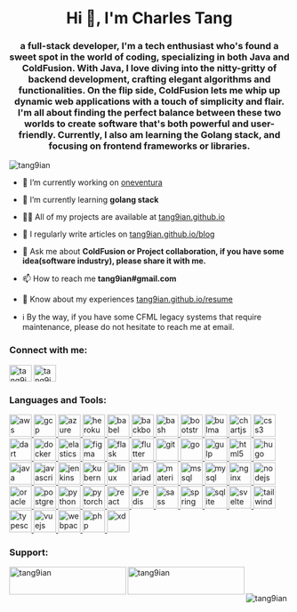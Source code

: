 <h1 align="center">Hi 👋, I'm Charles Tang</h1>
<h3 align="center">a full-stack developer, I'm a tech enthusiast who's found a sweet spot in the world of coding, specializing in both Java and ColdFusion. With Java, I love diving into the nitty-gritty of backend development, crafting elegant algorithms and functionalities. On the flip side, ColdFusion lets me whip up dynamic web applications with a touch of simplicity and flair. I'm all about finding the perfect balance between these two worlds to create software that's both powerful and user-friendly. Currently, I also am learning the Golang stack, and focusing on frontend frameworks or libraries.</h3>

<p align="left"> <img src="https://komarev.com/ghpvc/?username=tang9ian&label=Profile%20views&color=0e75b6&style=flat" alt="tang9ian" /> </p>

- 🔭 I’m currently working on [oneventura](https://github.com/tang9ian/oneventura)

- 🌱 I’m currently learning **golang stack**

- 👨‍💻 All of my projects are available at [tang9ian.github.io](tang9ian.github.io)

- 📝 I regularly write articles on [tang9ian.github.io/blog](tang9ian.github.io/blog)

- 💬 Ask me about **ColdFusion or Project collaboration, if you have some idea(software industry), please share it with me.**

- 📫 How to reach me **tang9ian#gmail.com**

- 📄 Know about my experiences [tang9ian.github.io/resume](tang9ian.github.io/resume)

- ℹ️ By the way, if you have some CFML legacy systems that require maintenance, please do not hesitate to reach me at email.

<h3 align="left">Connect with me:</h3>
<p align="left">
<a href="https://x.com/tang9ian" target="blank"><img align="center" src="https://tang9ian.github.io/images/x.svg" alt="tang9ian" height="30" width="40" /></a>
<a href="https://www.leetcode.com/tang9ian" target="blank"><img align="center" src="https://tang9ian.github.io/images/leet-code.svg" alt="tang9ian" height="30" width="40" /></a>
</p>

<h3 align="left">Languages and Tools:</h3>
<p align="left"> <a href="https://github.com/tang9ian" target="_blank" rel="noreferrer"> <img src="https://tang9ian.github.io/images/amazonwebservices-original-wordmark.svg" alt="aws" title="aws" width="40" height="40"/> </a> <a href="https://cloud.google.com" target="_blank" rel="noreferrer"> <img src="https://tang9ian.github.io/images/google_cloud-icon.svg" alt="gcp" width="40" height="40"/> </a> <a href="https://github.com/tang9ian" target="_blank" rel="noreferrer"> <img src="https://tang9ian.github.io/images/microsoft_azure-icon.svg" alt="azure" width="40" height="40"/> </a> <a href="https://github.com/tang9ian" target="_blank" rel="noreferrer"> <img src="https://tang9ian.github.io/images/heroku-icon.svg" alt="heroku" width="40" height="40"/> </a> <a href="https://github.com/tang9ian" target="_blank" rel="noreferrer"> <img src="https://tang9ian.github.io/images/babeljs-icon.svg" alt="babel" width="40" height="40"/> </a> <a href="https://github.com/tang9ian" target="_blank" rel="noreferrer"> <img src="https://tang9ian.github.io/images/backbonejs-original-wordmark.svg" alt="backbonejs" width="40" height="40"/> </a> <a href="https://github.com/tang9ian" target="_blank" rel="noreferrer"> <img src="https://tang9ian.github.io/images/gnu_bash-icon.svg" alt="bash" width="40" height="40"/> </a> <a href="https://github.com/tang9ian" target="_blank" rel="noreferrer"> <img src="https://tang9ian.github.io/images/bootstrap-plain-wordmark.svg" alt="bootstrap" width="40" height="40"/> </a> <a href="https://github.com/tang9ian" target="_blank" rel="noreferrer"> <img src="https://tang9ian.github.io/images/bulma.svg" alt="bulma" width="40" height="40"/> </a> <a href="https://github.com/tang9ian" target="_blank" rel="noreferrer"> <img src="https://tang9ian.github.io/images/chartjs.svg" alt="chartjs" width="40" height="40"/> </a> <a href="https://github.com/tang9ian" target="_blank" rel="noreferrer"> <img src="https://tang9ian.github.io/images/css3-original-wordmark.svg" alt="css3" width="40" height="40"/> </a> <a href="https://github.com/tang9ian" target="_blank" rel="noreferrer"> <img src="https://www.vectorlogo.zone/logos/dartlang/dartlang-icon.svg" alt="dart" width="40" height="40"/> </a> <a href="https://github.com/tang9ian" target="_blank" rel="noreferrer"> <img src="https://tang9ian.github.io/images/docker-original-wordmark.svg" alt="docker" width="40" height="40"/> </a> <a href="https://github.com/tang9ian" target="_blank" rel="noreferrer"> <img src="https://tang9ian.github.io/images/elastic-icon.svg" alt="elasticsearch" width="40" height="40"/> </a> <a href="https://github.com/tang9ian" target="_blank" rel="noreferrer"> <img src="https://tang9ian.github.io/images/figma-icon.svg" alt="figma" width="40" height="40"/> </a> <a href="https://github.com/tang9ian" target="_blank" rel="noreferrer"> <img src="https://tang9ian.github.io/images/pocoo_flask-icon.svg" alt="flask" width="40" height="40"/> </a> <a href="https://github.com/tang9ian" target="_blank" rel="noreferrer"> <img src="https://tang9ian.github.io/images/flutterio-icon.svg" alt="flutter" width="40" height="40"/> </a>  <a href="https://github.com/tang9ian" target="_blank" rel="noreferrer"> <img src="https://tang9ian.github.io/images/git-scm-icon.svg" alt="git" width="40" height="40"/> </a> <a href="https://github.com/tang9ian" target="_blank" rel="noreferrer"> <img src="https://tang9ian.github.io/images/go-original.svg" alt="go" width="40" height="40"/> </a> <a href="https://github.com/tang9ian" target="_blank" rel="noreferrer"> <img src="https://tang9ian.github.io/images/gulp-plain.svg" alt="gulp" width="40" height="40"/> </a>  <a href="https://github.com/tang9ian" target="_blank" rel="noreferrer"> <img src="https://tang9ian.github.io/images/html5-original-wordmark.svg" alt="html5" width="40" height="40"/> </a> <a href="https://github.com/tang9ian" target="_blank" rel="noreferrer"> <img src="https://tang9ian.github.io/images/logos-hugo.svg" alt="hugo" width="40" height="40"/> </a> <a href="https://github.com/tang9ian" target="_blank" rel="noreferrer"> <img src="https://tang9ian.github.io/images/java-original.svg" alt="java" width="40" height="40"/> </a> <a href="https://github.com/tang9ian" target="_blank" rel="noreferrer"> <img src="https://tang9ian.github.io/images/javascript-original.svg" alt="javascript" width="40" height="40"/> </a> <a href="https://github.com/tang9ian" target="_blank" rel="noreferrer"> <img src="https://tang9ian.github.io/images/jenkins-icon.svg" alt="jenkins" width="40" height="40"/> </a> <a href="https://github.com/tang9ian" target="_blank" rel="noreferrer"> <img src="https://tang9ian.github.io/images/kubernetes-icon.svg" alt="kubernetes" width="40" height="40"/> </a> <a href="https://github.com/tang9ian" target="_blank" rel="noreferrer"> <img src="https://tang9ian.github.io/images/linux-original.svg" alt="linux" width="40" height="40"/> </a> <a href="https://github.com/tang9ian" target="_blank" rel="noreferrer"> <img src="https://tang9ian.github.io/images/mariadb-icon.svg" alt="mariadb" width="40" height="40"/> </a> <a href="https://github.com/tang9ian" target="_blank" rel="noreferrer"> <img src="https://tang9ian.github.io/images/materialize.svg" alt="materialize" width="40" height="40"/> </a> <a href="https://github.com/tang9ian" target="_blank" rel="noreferrer"> <img src="https://tang9ian.github.io/images/microsoft-sql-server-logo.svg" alt="mssql" width="40" height="40"/> </a> <a href="https://github.com/tang9ian" target="_blank" rel="noreferrer"> <img src="https://tang9ian.github.io/images/mysql-original-wordmark.svg" alt="mysql" width="40" height="40"/> </a> <a href="https://github.com/tang9ian" target="_blank" rel="noreferrer"> <img src="https://tang9ian.github.io/images/nginx-original.svg" alt="nginx" width="40" height="40"/> </a> <a href="https://github.com/tang9ian" target="_blank" rel="noreferrer"> <img src="https://tang9ian.github.io/images/nodejs-original-wordmark.svg" alt="nodejs" width="40" height="40"/> </a> </a> <a href="https://github.com/tang9ian" target="_blank" rel="noreferrer"> <img src="https://tang9ian.github.io/images/oracle-original.svg" alt="oracle" width="40" height="40"/> </a> <a href="https://github.com/tang9ian" target="_blank" rel="noreferrer"> <img src="https://tang9ian.github.io/images/postgresql-original-wordmark.svg" alt="postgresql" width="40" height="40"/> </a> <a href="https://www.python.org" target="_blank" rel="noreferrer"> <img src="https://tang9ian.github.io/images/python-original.svg" alt="python" width="40" height="40"/> </a> <a href="https://github.com/tang9ian" target="_blank" rel="noreferrer"> <img src="https://tang9ian.github.io/images/pytorch-icon.svg" alt="pytorch" width="40" height="40"/> </a> <a href="https://github.com/tang9ian" target="_blank" rel="noreferrer"> <img src="https://tang9ian.github.io/images/react-original-wordmark.svg" alt="react" width="40" height="40"/> </a> <a href="https://github.com/tang9ian" target="_blank" rel="noreferrer"> <img src="https://tang9ian.github.io/images/redis-original-wordmark.svg" alt="redis" width="40" height="40"/> <a href="https://github.com/tang9ian" target="_blank" rel="noreferrer"> <img src="https://tang9ian.github.io/images/sass-original.svg" alt="sass" width="40" height="40"/> </a> <a href="https://github.com/tang9ian" target="_blank" rel="noreferrer"> <img src="https://tang9ian.github.io/images/springio-icon.svg" alt="spring" width="40" height="40"/> </a> <a href="https://github.com/tang9ian" target="_blank" rel="noreferrer"> <img src="https://tang9ian.github.io/images/sqlite-icon.svg" alt="sqlite" width="40" height="40"/> </a> <a href="https://github.com/tang9ian" target="_blank" rel="noreferrer"> <img src="https://tang9ian.github.io/images/svelte_logo.svg" alt="svelte" width="40" height="40"/> </a> <a href="https://tailwindcss.com/" target="_blank" rel="noreferrer"> <img src="https://tang9ian.github.io/images/tailwindcss-icon.svg" alt="tailwind" width="40" height="40"/> </a> <a href="https://github.com/tang9ian" target="_blank" rel="noreferrer"> <img src="https://tang9ian.github.io/images/typescript-original.svg" alt="typescript" width="40" height="40"/> </a> <a href="https://github.com/tang9ian" target="_blank" rel="noreferrer"> <img src="https://tang9ian.github.io/images/vuejs-original-wordmark.svg" alt="vuejs" width="40" height="40"/> </a> <a href="https://github.com/tang9ian" target="_blank" rel="noreferrer"> <img src="https://tang9ian.github.io/images/webpack-original-wordmark.svg" alt="webpack" width="40" height="40"/> </a> <a href="https://github.com/tang9ian" target="_blank" rel="noreferrer"> <img src="https://tang9ian.github.io/images/php-original.svg" alt="php" width="40" height="40"/> </a> <a href="https://github.com/tang9ian" target="_blank" rel="noreferrer"> <img src="https://tang9ian.github.io/images/adobe-xd.svg" alt="xd" width="40" height="40"/> </a> </p>

<h3 align="left">Support:</h3>
<p><a href="https://www.buymeacoffee.com/tang9ian"> <img align="left" src="https://cdn.buymeacoffee.com/buttons/v2/default-yellow.png" height="50" width="210" alt="tang9ian" /></a><a href="https://ko-fi.com/tang9ian"> <img align="left" src="https://cdn.ko-fi.com/cdn/kofi3.png?v=3" height="50" width="210" alt="tang9ian" /></a></p><br><br>

<p><img align="center" src="https://github-readme-stats.vercel.app/api/top-langs?username=tang9ian&show_icons=true&locale=en&layout=compact" alt="tang9ian" /></p>
